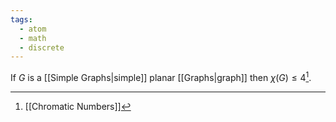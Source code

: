 ```yaml
---
tags:
  - atom
  - math
  - discrete
---
```

If $G$ is a [[Simple Graphs|simple]] planar [[Graphs|graph]] then $\chi(G) \le 4$[^1].

[^1]: [[Chromatic Numbers]]